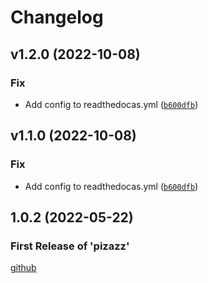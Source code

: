 # Changelog

<!--next-version-placeholder-->

## v1.2.0 (2022-10-08)
### Fix
* Add config to readthedocas.yml ([`b600dfb`](https://github.com/Stephen-RA-King/pizazz/commit/b600dfb8c33088a91e36f617a7eaa06608091b5a))

## v1.1.0 (2022-10-08)

### Fix

- Add config to readthedocas.yml ([`b600dfb`](https://github.com/Stephen-RA-King/pizazz/commit/b600dfb8c33088a91e36f617a7eaa06608091b5a))

## 1.0.2 (2022-05-22)

### First Release of 'pizazz'

<!-- Markdown link & img dfn's -->

[github](https://github.com/Stephen-RA-King/pizazz)
